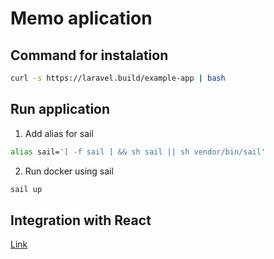 # Memo aplication

## Command for instalation
```bash
curl -s https://laravel.build/example-app | bash
```
## Run application
1. Add alias for sail
```bash
alias sail='[ -f sail ] && sh sail || sh vendor/bin/sail'
```
2. Run docker using sail
```bash
sail up
```
## Integration with React
[Link](https://www.endpointdev.com/blog/2021/05/integrating-laravel-with-a-react-frontend/)